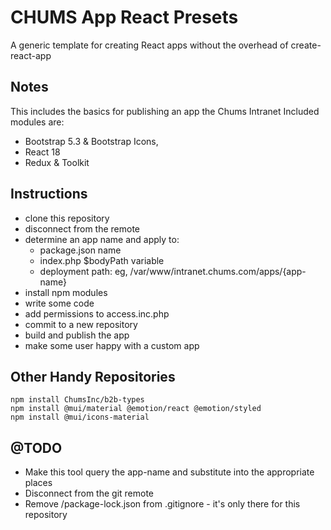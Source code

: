 # CHUMS App React Presets
A generic template for creating React apps without the overhead of create-react-app

## Notes
This includes the basics for publishing an app the Chums Intranet
Included modules are:
* Bootstrap 5.3 & Bootstrap Icons, 
* React 18
* Redux & Toolkit

## Instructions
* clone this repository
* disconnect from the remote
* determine an app name and apply to:
  * package.json name 
  * index.php $bodyPath variable 
  * deployment path: eg, /var/www/intranet.chums.com/apps/{app-name}
* install npm modules
* write some code
* add permissions to access.inc.php
* commit to a new repository
* build and publish the app
* make some user happy with a custom app

## Other Handy Repositories
```
npm install ChumsInc/b2b-types
npm install @mui/material @emotion/react @emotion/styled
npm install @mui/icons-material
```

## @TODO
* Make this tool query the app-name and substitute into the appropriate places
* Disconnect from the git remote
* Remove /package-lock.json from .gitignore - it's only there for this repository

